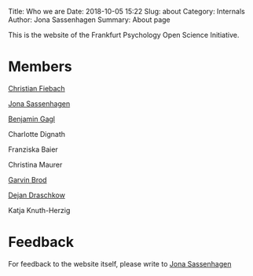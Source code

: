 Title: Who we are
Date: 2018-10-05 15:22
Slug: about
Category: Internals
Author: Jona Sassenhagen
Summary: About page

This is the website of the Frankfurt Psychology Open Science Initiative.

# Members

[Christian Fiebach](fiebach@psych.uni-frankfurt.de)

[Jona Sassenhagen](Sassenhagen@psych.uni-frankfurt.de)

[Benjamin Gagl](gagl@psych.uni-frankfurt.de)

Charlotte Dignath

Franziska Baier

Christina Maurer

[Garvin Brod](brod@dipf.de)

[Dejan Draschkow](Draschkow@psych.uni-frankfurt.de)

Katja Knuth-Herzig

# Feedback
For feedback to the website itself, please write to [Jona Sassenhagen](Sassenhagen@psych.uni-frankfurt.de)
